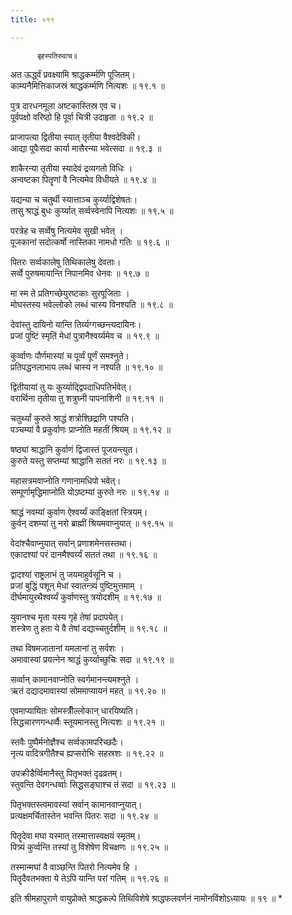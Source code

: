 ```yaml
---
title: ०१९

---
```

          बृहस्पतिरुवाच॥  
अत ऊर्द्ध्वं प्रवक्ष्यामि श्राद्धकर्म्मणि पूजितम्।  
काम्यनैमित्तिकाजस्रं श्राद्धकर्म्मणि नित्यशः ॥ १९.१ ॥  
  
पुत्र दारधनमूला अष्टकास्तिस्र एव च।  
पूर्वपक्षो वरिष्ठो हि पूर्वा चित्री उदाहृता ॥ १९.२ ॥  
  
प्राजापत्या द्वितीया स्यात् तृतीया वैश्वदेविकी।  
आद्या पूपैःसदा कार्या मासैरन्या भवेत्सदा ॥ १९.३ ॥  
  
शाकैरन्या तृतीया स्यादेवं द्रव्यगतो विधिः ।  
अन्वष्टका पितॄणां वै नित्यमेव विधीयते ॥ १९.४ ॥  
  
यद्यन्या च चतुर्थी स्यात्ताञ्च कुर्य्याद्विशेषतः।  
तासु श्राद्धं बुधः कुर्य्यात् सर्व्वस्वेनापि नित्यशः ॥ १९.५ ॥  
  
परत्रेह च सर्व्वेषु नित्यमेव सुखी भवेत् ।  
पूजकानां सदोत्कर्षो नास्तिका नामधो गतिः ॥ १९.६ ॥  
  
पितरः सर्व्वकालेषु तिथिकालेषु देवताः।  
सर्व्वे पुरुषमायान्ति निपानमिव धेनवः ॥ १९.७ ॥  
  
मा स्म ते प्रतिगच्छेयुरष्टकाः सुरपूजिताः ।  
मोघस्तस्य भवेल्लोको लब्धं चास्य विनश्यति ॥ १९.८ ॥  
  
देवांस्तु दायिनो यान्ति तिर्य्यग्गच्छन्त्यदायिनः।  
प्रजां पुष्टिं स्मृतिं मेधां पुत्रानैश्वर्य्यमेव च ॥ १९.९ ॥  
  
कुर्व्वाणः पौर्णमास्यां च पूर्व्वं पूर्णं समश्नुते।  
प्रतिपद्धनलाभाय लब्धं चास्य न नश्यति ॥ १९.१० ॥  
  
द्वितीयायां तु यः कुर्य्याद्द्विपदाधिपतिर्भवेत्।  
वरार्थिना तृतीया तु शत्रुघ्नी पापनाशिनी ॥ १९.११ ॥  
  
चतुर्थ्यां कुरुते श्राद्धं शत्रोश्छिद्राणि पश्यति।  
पञ्चम्यां वै प्रकुर्वाणः प्राप्नोति महतीं श्रियम् ॥ १९.१२ ॥  
  
षष्ठ्यां श्राद्धानि कुर्वाणं द्विजास्तं पूजयन्त्युत।  
कुरुते यस्तु सप्तम्यां श्राद्धानि सततं नरः ॥ १९.१३ ॥  
  
महासत्रमवाप्नोति गणानामधिपो भवेत्।  
सम्पूर्णामृद्धिमाप्नोति योऽष्टम्यां कुरुते नरः ॥ १९.१४ ॥  
  
श्राद्धं नवम्यां कुर्वाण ऐश्वर्य्यं काङ्क्षितां स्त्रियम्।  
कुर्वन् दशम्यां तु नरो ब्राह्मीं श्रियमवाप्नुयात् ॥ १९.१५ ॥  
  
वेदांश्चैवाप्नुयात् सर्वान् प्रणाशमेनसस्तथा।  
एकादश्यां परं दानमैश्वर्य्यं सततं तथा ॥ १९.१६ ॥  
  
द्वादश्यां राष्ट्रलाभं तु जयमाहुर्वसूनि च ।  
प्रजां बुद्धिं पशून् मेधां स्वातन्त्र्यं पुष्टिमुत्तमाम् ।  
दीर्घमायुरथैश्वर्य्यं कुर्वाणस्तु त्रयोदशीम् ॥ १९.१७ ॥  
  
युवानश्च मृता यस्य गृहे तेषां प्रदापयेत्।  
शस्त्रेण तु हता ये वै तेषां दद्याच्चतुर्दशीम् ॥ १९.१८ ॥  
  
तथा विषमजातानां यमलानां तु सर्वशः ।  
अमावास्यां प्रयत्नेन श्राद्धं कुर्य्याच्छुचिः सदा ॥ १९.१९ ॥  
  
सर्व्वान् कामानवाप्नोति स्वर्गमानन्त्यमश्नुते ।  
ऋतं दद्यादमावास्यां सोममाप्यायनं महत् ॥ १९.२० ॥  
  
एवमाप्यायितः सोमस्त्रीँल्लोकान् धारयिष्यति।  
सिद्धचारणगन्धर्व्वैः स्तूयमानस्तु नित्यशः ॥ १९.२१ ॥  
  
स्तवैः पुष्पैर्मनोज्ञैश्च सर्व्वकामपरिच्छदैः।  
नृत्य वादित्रगीतैश्च ह्यप्सरोभिः सहस्रशः ॥ १९.२२ ॥  
  
उपक्रीडैर्व्विमानैस्तु पितृभक्तं दृढव्रतम्।  
स्तुवन्ति देवगन्धर्व्वाः सिद्धसङ्घाश्च तं सदा ॥ १९.२३ ॥  
  
पितृभक्तस्त्वमावस्यां सर्वान् कामानवाप्नुयात्।  
प्रत्यक्षमर्चितास्तेन भवन्ति पितरः सदा ॥ १९.२४ ॥  
  
पितॄदेवा मघा यस्मात् तस्मात्तास्वक्षयं स्मृतम्।  
पित्र्यं कुर्व्वन्ति तस्यां तु विशेषेण विचक्षणः ॥ १९.२५ ॥  
  
तस्मान्मघां वै वाञ्छन्ति पितरो नित्यमेव हि ।  
पितॄदैवतभक्ता ये तेऽपि यान्ति परां गतिम् ॥ १९.२६ ॥  
  
इति श्रीमहापुराणे वायुप्रोक्ते श्राद्धकल्पे तिथिविशेषे श्राद्धफलवर्णनं नामोनविंशोऽध्यायः ॥ १९ ॥ *  
  
  
     